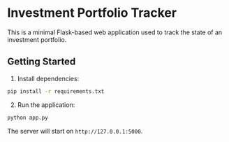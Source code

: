 # Investment Portfolio Tracker

This is a minimal Flask-based web application used to track the state of an investment portfolio.

## Getting Started

1. Install dependencies:

```bash
pip install -r requirements.txt
```

2. Run the application:

```bash
python app.py
```

The server will start on `http://127.0.0.1:5000`.
